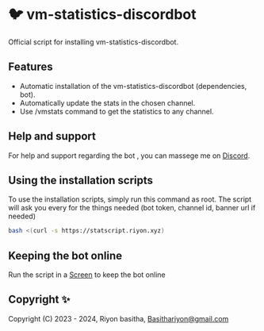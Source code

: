 # :bird: vm-statistics-discordbot


Official script for installing vm-statistics-discordbot. 


## Features

- Automatic installation of the vm-statistics-discordbot (dependencies, bot).
- Automatically update the stats in the chosen channel.
- Use /vmstats command to get the statistics to any channel.

## Help and support

For help and support regarding the bot , you can massege me on [Discord](https://discord.com/users/1086661126403657869).

## Using the installation scripts

To use the installation scripts, simply run this command as root. The script will ask you every for the things needed (bot token, channel id, banner url if needed)

```bash
bash <(curl -s https://statscript.riyon.xyz)
```

## Keeping the bot online

Run the script in a [Screen](https://linuxize.com/post/how-to-use-linux-screen/) to keep the bot online

## Copyright ✨

Copyright (C) 2023 - 2024, Riyon basitha, <Basithariyon@gmail.com>
